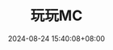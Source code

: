 ---
title: 玩玩MC
date: 2024-08-24 15:40:08+08:00
id: 20240824_15B
coverId: minecraft-2024C
videoParts:
  - https://dlink.host/1drv/aHR0cHM6Ly8xZHJ2Lm1zL3YvYy85Y2JiYzY1ODc5NzljYmE3L0lRUWdCeWl1TXhWelQ1YzJmT0hULXpMbUFWZWxJc0ZmM2QzejRKZXpCS1hsUWFJ.mkv
---